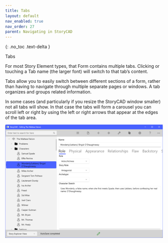 ```yaml
---
title: Tabs
layout: default
nav_enabled: true
nav_order: 27
parent: Navigating in StoryCAD
---
```

{: .no_toc .text-delta }

Tabs		

For most Story Element types, that Form contains multiple tabs. Clicking or touching a Tab name (the larger font) will switch to that tab’s content. 

Tabs allow you to easily switch between different sections of a form, rather than having to navigate through multiple separate pages or windows. A tab organizes and groups related information.

In some cases (and particularly if you resize the StoryCAD window smaller) not all tabs will show. In that case  the tabs will form a carousel you can scroll left or right by using the left or right arrows that appear at the edges of the tab area.

![](../media/Tabs.png)

